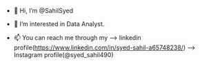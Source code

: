 - 👋 Hi, I’m @SahilSyed
- 👀 I’m interested in Data Analyst.

- 📫 You can reach me through my --> linkedin profile(https://www.linkedin.com/in/syed-sahil-a65748238/)
                                  --> Instagram profile(@syed_sahil490)
<!---
SahilSyed/SahilSyed is a ✨ special ✨ repository because its `README.md` (this file) appears on your GitHub profile.
You can click the Preview link to take a look at your changes.
--->
